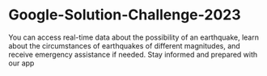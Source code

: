 # Google-Solution-Challenge-2023
You can access real-time data about the possibility of an earthquake, learn about the circumstances of earthquakes of different magnitudes, and receive emergency assistance if needed. Stay informed and prepared with our app
